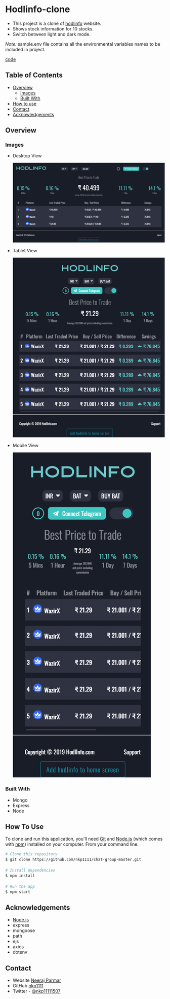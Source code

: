 # Hodlinfo-clone

- This project is a clone of [hodlinfo](https://hodlinfo.com/) website.
- Shows stock information for 10 stocks.
- Switch between light and dark mode.

*Note:* sample.env file contains all the environmental variables names to be included in project.

[code](https://github.com/nkp1111/hodlinfo-clone)

## Table of Contents

- [Overview](#overview)
  - [Images](#images)
  - [Built With](#built-with)
- [How to use](#how-to-use)
- [Contact](#contact)
- [Acknowledgements](#acknowledgements)

## Overview

### Images

- Desktop View

  ![screenshot](./public/images/screencapture-localhost-3000-XRP-INR-2023-05-04-23_13_53.png)

- Tablet View

  ![screenshot](./public/images/screencapture-localhost-3000-BAT-INR-2023-05-05-13_04_16.png)

- Mobile View

  ![screenshot](./public/images/screencapture-localhost-3000-BAT-INR-2023-05-05-13_04_48.png)

### Built With

- Mongo
- Express
- Node

## How To Use

To clone and run this application, you'll need [Git](https://git-scm.com) and [Node.js](https://nodejs.org/en/download/) (which comes with [npm](http://npmjs.com)) installed on your computer. From your command line:

```bash
# Clone this repository
$ git clone https://github.com/nkp1111/chat-group-master.git

# Install dependencies
$ npm install

# Run the app
$ npm start
```

## Acknowledgements

- [Node.js](https://nodejs.org/)
- express
- mongoose
- path
- ejs
- axios
- dotenv

## Contact

- Website [Neeraj Parmar](https://portfolio-teal-six-33.vercel.app/)
- GitHub [nkp1111](https://github.com/nkp1111)
- Twitter - [@nkp11111507](https://twitter.com/@nkp11111507)
